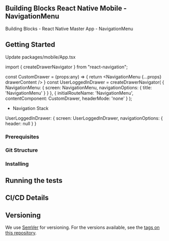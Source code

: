 ## Building Blocks React Native Mobile -  NavigationMenu

Building Blocks - React Native Master App - NavigationMenu

## Getting Started

Update packages/mobile/App.tsx 

import {
  createDrawerNavigator
} from "react-navigation";


const CustomDrawer = (props:any) => {
  return <NavigationMenu {...props} drawerContent />
}
const UserLoggedInDrawer = createDrawerNavigator(
  {
    NavigationMenu: { screen: NavigationMenu, navigationOptions: { title: 'NavigationMenu' } }
  },
  {
    initialRouteName: 'NavigationMenu',
    contentComponent: CustomDrawer,
    headerMode: 'none'
  }
);


+ Navigation Stack

UserLoggedInDrawer: { screen: UserLoggedInDrawer, navigationOptions: { header: null } }

### Prerequisites

### Git Structure

### Installing

## Running the tests

## CI/CD Details

## Versioning

We use [SemVer](http://semver.org/) for versioning. For the versions available, see the [tags on this repository](https://github.com/your/project/tags).